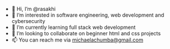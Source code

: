 - 👋 Hi, I’m @rasakhi
- 👀 I’m interested in software engineering, web development and cybersecurity
- 🌱 I’m currently learning full stack web development
- 💞️ I’m looking to collaborate on beginner html and css projects
- 📫 You can reach me via michaelachumba@gmail.com

<!---
rasakhi/rasakhi is a ✨ special ✨ repository because its `README.md` (this file) appears on your GitHub profile.
You can click the Preview link to take a look at your changes.
--->
